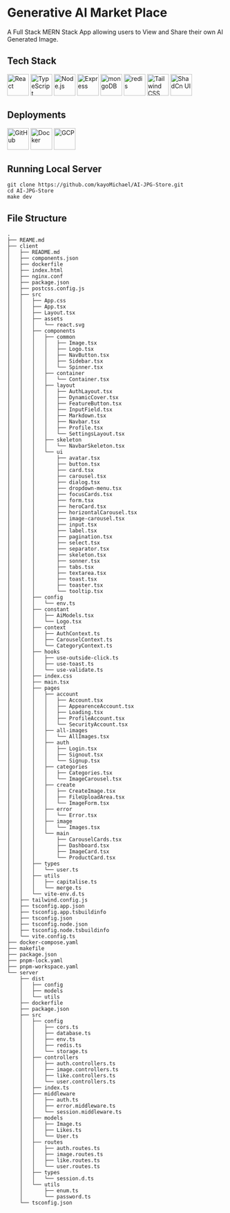 # Generative AI Market Place
A Full Stack MERN Stack App allowing users to View and Share their own AI Generated Image.

## Tech Stack
<div align="left">
	<img width="50" src="https://raw.githubusercontent.com/marwin1991/profile-technology-icons/refs/heads/main/icons/react.png" alt="React" title="React"/>
	<img width="50" src="https://raw.githubusercontent.com/marwin1991/profile-technology-icons/refs/heads/main/icons/typescript.png" alt="TypeScript" title="TypeScript"/>
	<img width="50" src="https://raw.githubusercontent.com/marwin1991/profile-technology-icons/refs/heads/main/icons/node_js.png" alt="Node.js" title="Node.js"/>
	<img width="50" src="https://raw.githubusercontent.com/marwin1991/profile-technology-icons/refs/heads/main/icons/express.png" alt="Express" title="Express"/>
        <img width="50" src="https://raw.githubusercontent.com/marwin1991/profile-technology-icons/refs/heads/main/icons/mongodb.png" alt="mongoDB" title="mongoDB"/>
	<img width="50" src="https://raw.githubusercontent.com/marwin1991/profile-technology-icons/refs/heads/main/icons/redis.png" alt="redis" title="redis"/>
	<img width="50" src="https://raw.githubusercontent.com/marwin1991/profile-technology-icons/refs/heads/main/icons/tailwind_css.png" alt="Tailwind CSS" title="Tailwind CSS"/>
	<img width="50" src="https://raw.githubusercontent.com/marwin1991/profile-technology-icons/refs/heads/main/icons/shadcn_ui.png" alt="ShadCn UI" title="Shadcn UI"/>
</div>

## Deployments
<div align="left">
	<img width="50" src="https://raw.githubusercontent.com/marwin1991/profile-technology-icons/refs/heads/main/icons/github.png" alt="GitHub" title="GitHub Action"/>
	<img width="50" src="https://raw.githubusercontent.com/marwin1991/profile-technology-icons/refs/heads/main/icons/docker.png" alt="Docker" title="Docker"/>
	<img width="50" src="https://raw.githubusercontent.com/marwin1991/profile-technology-icons/refs/heads/main/icons/gcp.png" alt="GCP" title="GCP"/>
</div>

## Running Local Server
```
git clone https://github.com/kayoMichael/AI-JPG-Store.git
cd AI-JPG-Store
make dev
```

## File Structure
```
.
├── REAME.md
├── client
│   ├── README.md
│   ├── components.json
│   ├── dockerfile
│   ├── index.html
│   ├── nginx.conf
│   ├── package.json
│   ├── postcss.config.js
│   ├── src
│   │   ├── App.css
│   │   ├── App.tsx
│   │   ├── Layout.tsx
│   │   ├── assets
│   │   │   └── react.svg
│   │   ├── components
│   │   │   ├── common
│   │   │   │   ├── Image.tsx
│   │   │   │   ├── Logo.tsx
│   │   │   │   ├── NavButton.tsx
│   │   │   │   ├── Sidebar.tsx
│   │   │   │   └── Spinner.tsx
│   │   │   ├── container
│   │   │   │   └── Container.tsx
│   │   │   ├── layout
│   │   │   │   ├── AuthLayout.tsx
│   │   │   │   ├── DynamicCover.tsx
│   │   │   │   ├── FeatureButton.tsx
│   │   │   │   ├── InputField.tsx
│   │   │   │   ├── Markdown.tsx
│   │   │   │   ├── Navbar.tsx
│   │   │   │   ├── Profile.tsx
│   │   │   │   └── SettingsLayout.tsx
│   │   │   ├── skeleton
│   │   │   │   └── NavbarSkeleton.tsx
│   │   │   └── ui
│   │   │       ├── avatar.tsx
│   │   │       ├── button.tsx
│   │   │       ├── card.tsx
│   │   │       ├── carousel.tsx
│   │   │       ├── dialog.tsx
│   │   │       ├── dropdown-menu.tsx
│   │   │       ├── focusCards.tsx
│   │   │       ├── form.tsx
│   │   │       ├── heroCard.tsx
│   │   │       ├── horizontalCarousel.tsx
│   │   │       ├── image-carousel.tsx
│   │   │       ├── input.tsx
│   │   │       ├── label.tsx
│   │   │       ├── pagination.tsx
│   │   │       ├── select.tsx
│   │   │       ├── separator.tsx
│   │   │       ├── skeleton.tsx
│   │   │       ├── sonner.tsx
│   │   │       ├── tabs.tsx
│   │   │       ├── textarea.tsx
│   │   │       ├── toast.tsx
│   │   │       ├── toaster.tsx
│   │   │       └── tooltip.tsx
│   │   ├── config
│   │   │   └── env.ts
│   │   ├── constant
│   │   │   ├── AiModels.tsx
│   │   │   └── Logo.tsx
│   │   ├── context
│   │   │   ├── AuthContext.ts
│   │   │   ├── CarouselContext.ts
│   │   │   └── CategoryContext.ts
│   │   ├── hooks
│   │   │   ├── use-outside-click.ts
│   │   │   ├── use-toast.ts
│   │   │   └── use-validate.ts
│   │   ├── index.css
│   │   ├── main.tsx
│   │   ├── pages
│   │   │   ├── account
│   │   │   │   ├── Account.tsx
│   │   │   │   ├── AppearenceAccount.tsx
│   │   │   │   ├── Loading.tsx
│   │   │   │   ├── ProfileAccount.tsx
│   │   │   │   └── SecurityAccount.tsx
│   │   │   ├── all-images
│   │   │   │   └── AllImages.tsx
│   │   │   ├── auth
│   │   │   │   ├── Login.tsx
│   │   │   │   ├── Signout.tsx
│   │   │   │   └── Signup.tsx
│   │   │   ├── categories
│   │   │   │   ├── Categories.tsx
│   │   │   │   └── ImageCarousel.tsx
│   │   │   ├── create
│   │   │   │   ├── CreateImage.tsx
│   │   │   │   ├── FileUploadArea.tsx
│   │   │   │   └── ImageForm.tsx
│   │   │   ├── error
│   │   │   │   └── Error.tsx
│   │   │   ├── image
│   │   │   │   └── Images.tsx
│   │   │   └── main
│   │   │       ├── CarouselCards.tsx
│   │   │       ├── Dashboard.tsx
│   │   │       ├── ImageCard.tsx
│   │   │       └── ProductCard.tsx
│   │   ├── types
│   │   │   └── user.ts
│   │   ├── utils
│   │   │   ├── capitalise.ts
│   │   │   └── merge.ts
│   │   └── vite-env.d.ts
│   ├── tailwind.config.js
│   ├── tsconfig.app.json
│   ├── tsconfig.app.tsbuildinfo
│   ├── tsconfig.json
│   ├── tsconfig.node.json
│   ├── tsconfig.node.tsbuildinfo
│   └── vite.config.ts
├── docker-compose.yaml
├── makefile
├── package.json
├── pnpm-lock.yaml
├── pnpm-workspace.yaml
└── server
    ├── dist
    │   ├── config
    │   ├── models
    │   └── utils
    ├── dockerfile
    ├── package.json
    ├── src
    │   ├── config
    │   │   ├── cors.ts
    │   │   ├── database.ts
    │   │   ├── env.ts
    │   │   ├── redis.ts
    │   │   └── storage.ts
    │   ├── controllers
    │   │   ├── auth.controllers.ts
    │   │   ├── image.controllers.ts
    │   │   ├── like.controllers.ts
    │   │   └── user.controllers.ts
    │   ├── index.ts
    │   ├── middleware
    │   │   ├── auth.ts
    │   │   ├── error.middleware.ts
    │   │   └── session.middleware.ts
    │   ├── models
    │   │   ├── Image.ts
    │   │   ├── Likes.ts
    │   │   └── User.ts
    │   ├── routes
    │   │   ├── auth.routes.ts
    │   │   ├── image.routes.ts
    │   │   ├── like.routes.ts
    │   │   └── user.routes.ts
    │   ├── types
    │   │   └── session.d.ts
    │   └── utils
    │       ├── enum.ts
    │       └── password.ts
    └── tsconfig.json
```
